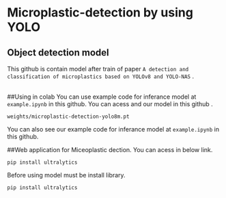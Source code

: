 # Microplastic-detection by using YOLO

## Object detection model 

This github is contain model after train of paper `A detection and classification of microplastics based on YOLOv8 and YOLO-NAS` . 
<br />
<br />

##Using in colab
You can use example code for inferance model at `example.ipynb` in this github. 
You can acess and our model in this github .
```
weights/microplastic-detection-yolo8m.pt
```
You can also see our example code for inferance model at `example.ipynb` in this github. 

##Web application for Miceoplastic dection. 
You can acess in below link. 
```
pip install ultralytics
```

Before using model must be install library.
```
pip install ultralytics
```
